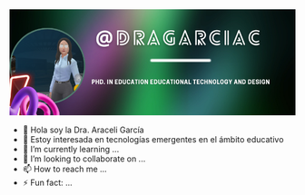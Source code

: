 <img src="portada.png">


- 👋 Hola soy la Dra. Araceli García
- 👀 Estoy interesada en tecnologías emergentes en el ámbito educativo
- 🌱 I’m currently learning ...
- 💞️ I’m looking to collaborate on ...
- 📫 How to reach me ...
- ⚡ Fun fact: ...

<!---
DRAGARCIAC/DRAGARCIAC is a ✨ special ✨ repository because its `README.md` (this file) appears on your GitHub profile.
You can click the Preview link to take a look at your changes.
--->
